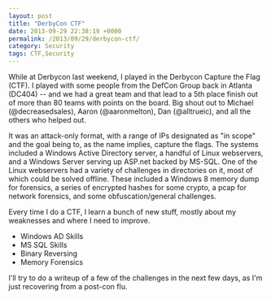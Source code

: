 ```yaml
---
layout: post
title: "DerbyCon CTF"
date: 2013-09-29 22:38:19 +0000
permalink: /2013/09/29/derbycon-ctf/
category: Security
tags: CTF,Security
---
```

While at Derbycon last weekend, I played in the Derbycon Capture the Flag (CTF).  I played with some people from the DefCon Group back in Atlanta (DC404) -- and we had a great team and that lead to a 5th place finish out of more than 80 teams with points on the board.  Big shout out to Michael (@decreasedsales), Aaron (@aaronmelton), Dan (@alltrueic), and all the others who helped out.

It was an attack-only format, with a range of IPs designated as "in scope" and the goal being to, as the name implies, capture the flags.  The systems included a Windows Active Directory server, a handful of Linux webservers, and a Windows Server serving up ASP.net backed by MS-SQL.  One of the Linux webservers had a variety of challenges in directories on it, most of which could be solved offline.  These included a Windows 8 memory dump for forensics, a series of encrypted hashes for some crypto, a pcap for network forensics, and some obfuscation/general challenges.

Every time I do a CTF, I learn a bunch of new stuff, mostly about my weaknesses and where I need to improve.

 - Windows AD Skills
 - MS SQL Skills
 - Binary Reversing
 - Memory Forensics

I'll try to do a writeup of a few of the challenges in the next few days, as I'm just recovering from a post-con flu.
